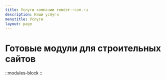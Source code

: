 ```yaml
---
title: Услуги компании render-room.ru
description: Наши услуги
menutitle: Услуги
layout: page
---
```


 
# Готовые модули для строительных сайтов

::modules-block
::
 